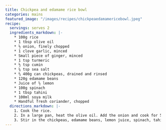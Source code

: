 ```yaml
---
title: Chickpea and edamame rice bowl
categories: mains
featured_image: "/images/recipes/chickpeaedamamericebowl.jpeg"
recipe:
  servings: serves 2
  ingredients_markdown: |-
    * 100g rice
    * 1 tbsp olive oil
    * ½ onion, finely chopped
    * 1 clove garlic, minced
    * Small piece of ginger, minced
    * 1 tsp turmeric
    * ½ tsp cumin
    * ¼ tsp sea salt
    * ⅔ 400g can chickpeas, drained and rinsed
    * 120g edamame beans
    * Juice of ½ lemon
    * 100g spinach
    * 1 tbsp tahini
    * 100ml soya milk
    * Handful fresh coriander, chopped
  directions_markdown: |-
    1. Cook the rice.
    2. In a large pan, heat the olive oil. Add the onion and cook for 5 minutes until softened. Add the garlic and ginger and cook for another 2 minutes. Add the turmeric, cumin and sea salt, then cook for another minute.
    3. Stir in the chickpeas, edamame beans, lemon juice, spinach, tahini and soya milk. Simmer for 5-10 minutes, stirring often, the spinach has wilted. Store in the coriander. Serve with the rice.
---
```


